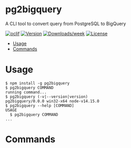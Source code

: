 pg2bigquery
===========

A CLI tool to convert query from PostgreSQL to BigQuery

[![oclif](https://img.shields.io/badge/cli-oclif-brightgreen.svg)](https://oclif.io)
[![Version](https://img.shields.io/npm/v/pg2bigquery.svg)](https://npmjs.org/package/pg2bigquery)
[![Downloads/week](https://img.shields.io/npm/dw/pg2bigquery.svg)](https://npmjs.org/package/pg2bigquery)
[![License](https://img.shields.io/npm/l/pg2bigquery.svg)](https://github.com/hckhanh/pg2bigquery/blob/master/package.json)

<!-- toc -->
* [Usage](#usage)
* [Commands](#commands)
<!-- tocstop -->
# Usage
<!-- usage -->
```sh-session
$ npm install -g pg2bigquery
$ pg2bigquery COMMAND
running command...
$ pg2bigquery (-v|--version|version)
pg2bigquery/0.0.0 win32-x64 node-v14.15.0
$ pg2bigquery --help [COMMAND]
USAGE
  $ pg2bigquery COMMAND
...
```
<!-- usagestop -->
# Commands
<!-- commands -->

<!-- commandsstop -->
